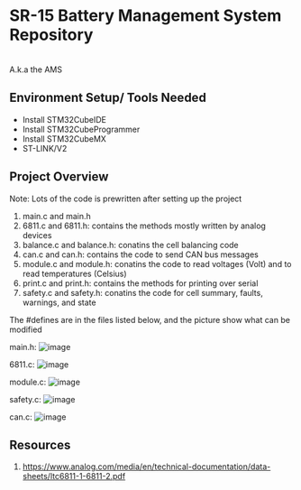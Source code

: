 # SR-15 Battery Management System Repository
<br/> A.k.a the AMS<br/>

## Environment Setup/ Tools Needed
- Install STM32CubeIDE
- Install STM32CubeProgrammer
- Install STM32CubeMX
- ST-LINK/V2

## Project Overview
Note: Lots of the code is prewritten after setting up the project
1. main.c and main.h
2. 6811.c and 6811.h: contains the methods mostly written by analog devices
3. balance.c and balance.h: conatins the cell balancing code
4. can.c and can.h: contains the code to send CAN bus messages
5. module.c and module.h: conatins the code to read voltages (Volt) and to read temperatures (Celsius)
6. print.c and print.h: contains the methods for printing over serial
7. safety.c and safety.h: conatins the code for cell summary, faults, warnings, and state

The #defines are in the files listed below, and the picture show what can be modified

main.h:
![image](https://github.com/spartanracingelectric/BMS-SR15/assets/95559518/2c7bda48-9fde-4fd8-8149-28e496742c8e)

6811.c: 
![image](https://github.com/spartanracingelectric/BMS-SR15/assets/95559518/d18eaa4f-ec60-435e-8436-ded5282d4fb4)

module.c:
![image](https://github.com/spartanracingelectric/BMS-SR15/assets/95559518/ff2355f2-a36c-4e8f-8915-326b2c3bf2f1)

safety.c:
![image](https://github.com/spartanracingelectric/BMS-SR15/assets/95559518/32291510-9fff-4c82-ae84-1914c4afdcc3)

can.c: 
![image](https://github.com/spartanracingelectric/BMS-SR15/assets/95559518/39d6e180-5b10-44e5-a95f-db393b4798fa)


## Resources 
1. https://www.analog.com/media/en/technical-documentation/data-sheets/ltc6811-1-6811-2.pdf
